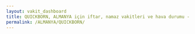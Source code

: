```yaml
---
layout: vakit_dashboard
title: QUICKBORN, ALMANYA için iftar, namaz vakitleri ve hava durumu - ilçe/eyalet seç
permalink: /ALMANYA/QUICKBORN/
---
```


<script type="text/javascript">
  var GLOBAL_COUNTRY = 'ALMANYA';
  var GLOBAL_CITY = 'QUICKBORN';
  var GLOBAL_STATE = '';
  var lat = 72;
  var lon = 21;
</script>
